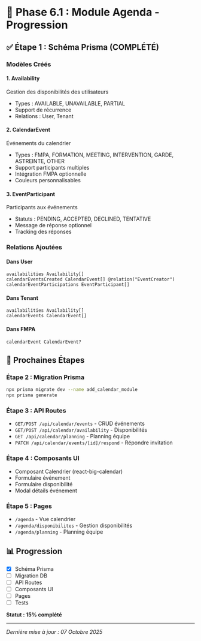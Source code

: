 # 📅 Phase 6.1 : Module Agenda - Progression

## ✅ Étape 1 : Schéma Prisma (COMPLÉTÉ)

### Modèles Créés

#### 1. Availability

Gestion des disponibilités des utilisateurs

- Types : AVAILABLE, UNAVAILABLE, PARTIAL
- Support de récurrence
- Relations : User, Tenant

#### 2. CalendarEvent

Événements du calendrier

- Types : FMPA, FORMATION, MEETING, INTERVENTION, GARDE, ASTREINTE, OTHER
- Support participants multiples
- Intégration FMPA optionnelle
- Couleurs personnalisables

#### 3. EventParticipant

Participants aux événements

- Statuts : PENDING, ACCEPTED, DECLINED, TENTATIVE
- Message de réponse optionnel
- Tracking des réponses

### Relations Ajoutées

#### Dans User

```prisma
availabilities Availability[]
calendarEventsCreated CalendarEvent[] @relation("EventCreator")
calendarEventParticipations EventParticipant[]
```

#### Dans Tenant

```prisma
availabilities Availability[]
calendarEvents CalendarEvent[]
```

#### Dans FMPA

```prisma
calendarEvent CalendarEvent?
```

## 🔄 Prochaines Étapes

### Étape 2 : Migration Prisma

```bash
npx prisma migrate dev --name add_calendar_module
npx prisma generate
```

### Étape 3 : API Routes

- `GET/POST /api/calendar/events` - CRUD événements
- `GET/POST /api/calendar/availability` - Disponibilités
- `GET /api/calendar/planning` - Planning équipe
- `PATCH /api/calendar/events/[id]/respond` - Répondre invitation

### Étape 4 : Composants UI

- Composant Calendrier (react-big-calendar)
- Formulaire événement
- Formulaire disponibilité
- Modal détails événement

### Étape 5 : Pages

- `/agenda` - Vue calendrier
- `/agenda/disponibilites` - Gestion disponibilités
- `/agenda/planning` - Planning équipe

## 📊 Progression

- [x] Schéma Prisma
- [ ] Migration DB
- [ ] API Routes
- [ ] Composants UI
- [ ] Pages
- [ ] Tests

**Statut : 15% complété**

---

_Dernière mise à jour : 07 Octobre 2025_
